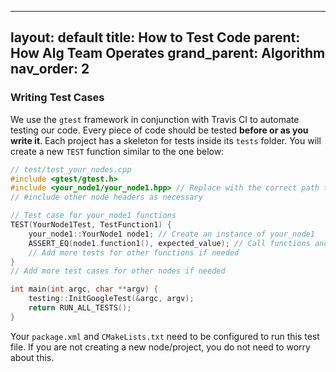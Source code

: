 
---
layout: default
title: How to Test Code
parent: How Alg Team Operates
grand_parent: Algorithm
nav_order: 2
---

  ###  **Writing Test Cases**
   We use the `gtest` framework in conjunction with Travis CI to automate testing our code. Every piece of code should be tested **before or as you write it**. Each project has a skeleton for tests inside its `tests` folder. You will create a new `TEST` function similar to the one below:
            
```cpp
// test/test_your_nodes.cpp
#include <gtest/gtest.h>
#include <your_node1/your_node1.hpp> // Replace with the correct path to your nodes' header files
// #include other node headers as necessary

// Test case for your_node1 functions
TEST(YourNode1Test, TestFunction1) {
    your_node1::YourNode1 node1; // Create an instance of your_node1
    ASSERT_EQ(node1.function1(), expected_value); // Call functions and test their behavior
    // Add more tests for other functions if needed
}
// Add more test cases for other nodes if needed

int main(int argc, char **argv) {
    testing::InitGoogleTest(&argc, argv);
    return RUN_ALL_TESTS();
}
```
            
Your `package.xml` and `CMakeLists.txt` need to be configured to run this test file. If you are not creating a new node/project, you do not need to worry about this.

